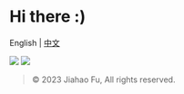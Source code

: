 # Hi there :)

English | [中文](https://github.com/beixinti/beixinti/blob/main/docs/README_zh_CN.md)

[![](https://user-images.githubusercontent.com/95170151/210169929-d1b6b5e7-17a1-4b22-b9d1-389bcaaeda25.png)](https://github.com/beixinti/beixinti/blob/main/docs/donate.md)
[![](https://user-images.githubusercontent.com/95170151/210170504-c8e2f336-9c7f-4a60-a8de-9183fd97341f.png)](https://github.com/beixinti/beixinti/blob/main/docs/contect.md)

> © 2023 Jiahao Fu, All rights reserved.  
